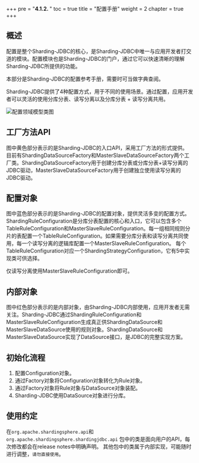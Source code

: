 +++
pre = "<b>4.1.2. </b>"
toc = true
title = "配置手册"
weight = 2
chapter = true
+++

## 概述

配置是整个Sharding-JDBC的核心，是Sharding-JDBC中唯一与应用开发者打交道的模块。配置模块也是Sharding-JDBC的门户，通过它可以快速清晰的理解Sharding-JDBC所提供的功能。

本部分是Sharding-JDBC的配置参考手册，需要时可当做字典查阅。

Sharding-JDBC提供了4种配置方式，用于不同的使用场景。通过配置，应用开发者可以灵活的使用分库分表、读写分离以及分库分表 + 读写分离共用。

![配置领域模型类图](https://shardingsphere.apache.org/document/current/img/config_domain.png)

## 工厂方法API

图中黄色部分表示的是Sharding-JDBC的入口API，采用工厂方法的形式提供。
目前有ShardingDataSourceFactory和MasterSlaveDataSourceFactory两个工厂类。ShardingDataSourceFactory用于创建分库分表或分库分表+读写分离的JDBC驱动，MasterSlaveDataSourceFactory用于创建独立使用读写分离的JDBC驱动。

## 配置对象

图中蓝色部分表示的是Sharding-JDBC的配置对象，提供灵活多变的配置方式。
ShardingRuleConfiguration是分库分表配置的核心和入口，它可以包含多个TableRuleConfiguration和MasterSlaveRuleConfiguration。每一组相同规则分片的表配置一个TableRuleConfiguration。如果需要分库分表和读写分离共同使用，每一个读写分离的逻辑库配置一个MasterSlaveRuleConfiguration。
每个TableRuleConfiguration对应一个ShardingStrategyConfiguration，它有5中实现类可供选择。

仅读写分离使用MasterSlaveRuleConfiguration即可。

## 内部对象

图中红色部分表示的是内部对象，由Sharding-JDBC内部使用，应用开发者无需关注。Sharding-JDBC通过ShardingRuleConfiguration和MasterSlaveRuleConfiguration生成真正供ShardingDataSource和MasterSlaveDataSource使用的规则对象。ShardingDataSource和MasterSlaveDataSource实现了DataSource接口，是JDBC的完整实现方案。

## 初始化流程

1. 配置Configuration对象。
2. 通过Factory对象将Configuration对象转化为Rule对象。
3. 通过Factory对象将Rule对象与DataSource对象装配。
4. Sharding-JDBC使用DataSource对象进行分库。

## 使用约定

在`org.apache.shardingsphere.api`和`org.apache.shardingsphere.shardingjdbc.api` 包中的类是面向用户的API，每次修改都会在release notes中明确声明。
其他包中的类属于内部实现，可能随时进行调整，`请勿直接使用`。
